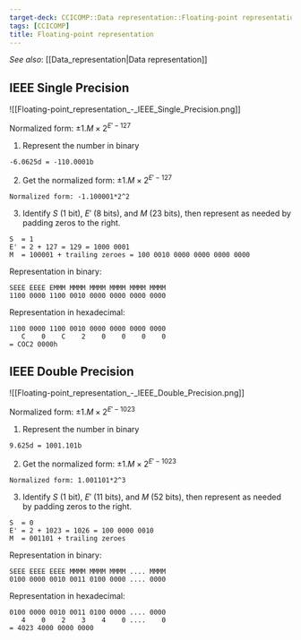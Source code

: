 ```yaml
---
target-deck: CCICOMP::Data representation::Floating-point representation
tags: [CCICOMP]
title: Floating-point representation
---
```


*See also*: [[Data_representation|Data representation]]

## IEEE Single Precision

![[Floating-point_representation_-_IEEE_Single_Precision.png]]

Normalized form: $\pm1.M\times2^{E'-127}$

1. Represent the number in binary

```
-6.0625d = -110.0001b
```

2. Get the normalized form: $\pm1.M\times2^{E'-127}$

```
Normalized form: -1.100001*2^2
```

3. Identify $S$ (1 bit), $E'$ (8 bits), and $M$ (23 bits), then represent as needed by padding zeros to the right.

```
S  = 1
E' = 2 + 127 = 129 = 1000 0001
M  = 100001 + trailing zeroes = 100 0010 0000 0000 0000 0000
```

Representation in binary:

```
SEEE EEEE EMMM MMMM MMMM MMMM MMMM MMMM
1100 0000 1100 0010 0000 0000 0000 0000
```

Representation in hexadecimal:

```
1100 0000 1100 0010 0000 0000 0000 0000
   C    0    C    2    0    0    0    0
= COC2 0000h
```

<!--ID: 1696942838690-->

## IEEE Double Precision

![[Floating-point_representation_-_IEEE_Double_Precision.png]]

Normalized form: $\pm1.M\times2^{E'-1023}$

1. Represent the number in binary

```
9.625d = 1001.101b
```

2. Get the normalized form: $\pm1.M\times2^{E'-1023}$

```
Normalized form: 1.001101*2^3
```

3. Identify $S$ (1 bit), $E'$ (11 bits), and $M$ (52 bits), then represent as needed by padding zeros to the right.

```
S  = 0
E' = 2 + 1023 = 1026 = 100 0000 0010
M  = 001101 + trailing zeroes
```

Representation in binary:

```
SEEE EEEE EEEE MMMM MMMM MMMM .... MMMM
0100 0000 0010 0011 0100 0000 .... 0000
```

Representation in hexadecimal:

```
0100 0000 0010 0011 0100 0000 .... 0000
   4    0    2    3    4    0 ....    0
= 4023 4000 0000 0000
```

<!--ID: 1696942838697-->
